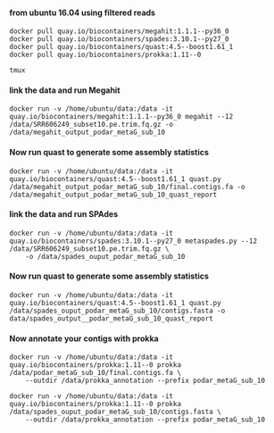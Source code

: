#### from ubuntu 16.04 using filtered reads

```
docker pull quay.io/biocontainers/megahit:1.1.1--py36_0
docker pull quay.io/biocontainers/spades:3.10.1--py27_0
docker pull quay.io/biocontainers/quast:4.5--boost1.61_1
docker pull quay.io/biocontainers/prokka:1.11--0
```
```
tmux 
```
#### link the data and run Megahit
```
docker run -v /home/ubuntu/data:/data -it quay.io/biocontainers/megahit:1.1.1--py36_0 megahit --12 /data/SRR606249_subset10.pe.trim.fq.gz -o /data/megahit_output_podar_metaG_sub_10
```
#### Now run quast to generate some assembly statistics 
```
docker run -v /home/ubuntu/data:/data -it quay.io/biocontainers/quast:4.5--boost1.61_1 quast.py /data/megahit_output_podar_metaG_sub_10/final.contigs.fa -o /data/megahit_output_podar_metaG_sub_10_quast_report
```
#### link the data and run SPAdes 
```
docker run -v /home/ubuntu/data:/data -it quay.io/biocontainers/spades:3.10.1--py27_0 metaspades.py --12 /data/SRR606249_subset10.pe.trim.fq.gz \
	-o /data/spades_ouput_podar_metaG_sub_10
```
#### Now run quast to generate some assembly statistics 
```
docker run -v /home/ubuntu/data:/data -it quay.io/biocontainers/quast:4.5--boost1.61_1 quast.py /data/spades_ouput_podar_metaG_sub_10/contigs.fasta -o data/spades_output__podar_metaG_sub_10_quast_report
```
#### Now annotate your contigs with prokka
```
docker run -v /home/ubuntu/data:/data -it quay.io/biocontainers/prokka:1.11--0 prokka /data/podar_metaG_sub_10/final.contigs.fa \
	--outdir /data/prokka_annotation --prefix podar_metaG_sub_10 
```
```
docker run -v /home/ubuntu/data:/data -it quay.io/biocontainers/prokka:1.11--0 prokka /data/spades_ouput_podar_metaG_sub_10/contigs.fasta \
	--outdir /data/prokka_annotation --prefix podar_metaG_sub_10 
```


